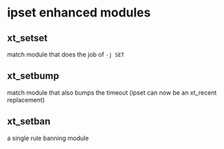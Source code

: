 # ipset enhanced modules

## xt_setset

match module that does the job of `-j SET`

## xt_setbump

match module that also bumps the timeout (ipset can now be an xt_recent replacement)

## xt_setban

a single rule banning module